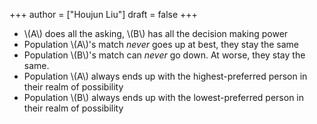 +++
author = ["Houjun Liu"]
draft = false
+++

-   \\(A\\) does all the asking, \\(B\\) has all the decision making power
-   Population \\(A\\)'s match _never_ goes up at best, they stay the same
-   Population \\(B\\)'s match can _never_ go down. At worse, they stay the same.
-   Population \\(A\\) always ends up with the highest-preferred person in their realm of possibility
-   Population \\(B\\) always ends up with the lowest-preferred person in their realm of possibility
